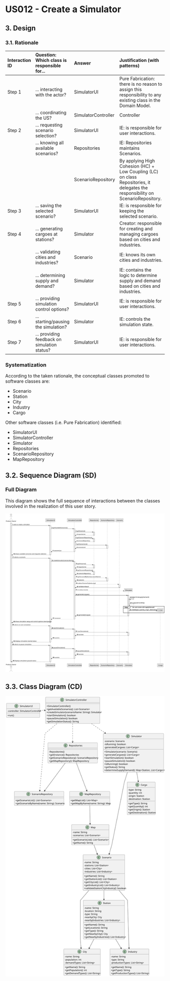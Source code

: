 # US012 - Create a Simulator

## 3. Design

### 3.1. Rationale

| Interaction ID | Question: Which class is responsible for...        | Answer                 | Justification (with patterns)                                                                                                       |
|:---------------|:---------------------------------------------------|:-----------------------|:------------------------------------------------------------------------------------------------------------------------------------|
| Step 1         | ... interacting with the actor?                    | SimulatorUI            | Pure Fabrication: there is no reason to assign this responsibility to any existing class in the Domain Model.                       |
|                | ... coordinating the US?                           | SimulatorController    | Controller                                                                                                                          |
| Step 2         | ... requesting scenario selection?                 | SimulatorUI            | IE: is responsible for user interactions.                                                                                           |
|                | ... knowing all available scenarios?               | Repositories           | IE: Repositories maintains Scenarios.                                                                                               |
|                |                                                    | ScenarioRepository     | By applying High Cohesion (HC) + Low Coupling (LC) on class Repositories, it delegates the responsibility on ScenarioRepository.    |
| Step 3         | ... saving the selected scenario?                  | SimulatorUI            | IE: is responsible for keeping the selected scenario.                                                                               |
| Step 4         | ... generating cargoes at stations?                | Simulator              | Creator: responsible for creating and managing cargoes based on cities and industries.                                              |
|                | ... validating cities and industries?              | Scenario               | IE: knows its own cities and industries.                                                                                            |
|                | ... determining supply and demand?                 | Simulator              | IE: contains the logic to determine supply and demand based on cities and industries.                                               |
| Step 5         | ... providing simulation control options?          | SimulatorUI            | IE: is responsible for user interactions.                                                                                           |
| Step 6         | ... starting/pausing the simulation?               | Simulator              | IE: controls the simulation state.                                                                                                  |
| Step 7         | ... providing feedback on simulation status?       | SimulatorUI            | IE: is responsible for user interactions.                                                                                           |

### Systematization ##

According to the taken rationale, the conceptual classes promoted to software classes are: 

* Scenario
* Station
* City
* Industry
* Cargo

Other software classes (i.e. Pure Fabrication) identified: 

* SimulatorUI  
* SimulatorController
* Simulator
* Repositories
* ScenarioRepository
* MapRepository

## 3.2. Sequence Diagram (SD)

### Full Diagram

This diagram shows the full sequence of interactions between the classes involved in the realization of this user story.

![Sequence Diagram - Full](svg/US012-SD-full.svg)

## 3.3. Class Diagram (CD)

![Class Diagram](svg/US012-CD.svg)
